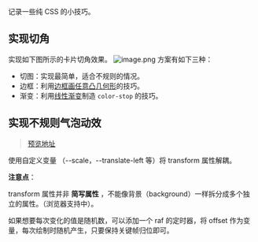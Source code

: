 记录一些纯 CSS 的小技巧。

## 实现切角

实现如下图所示的卡片切角效果。
![image.png](https://p5.music.126.net/obj/wo3DlcOGw6DClTvDisK1/25871876867/0cff/db71/8e2e/da2d7111879e164a244388b818f4067d.png)
方案有如下三种：
- 切图：实现最简单，适合不规则的情况。
- 边框：利用[边框画任意凸几何形](https://juejin.cn/post/6844903781600100359)的技巧。
- 渐变：利用[线性渐变](https://www.w3cplus.com/css3/css-secrets/cutout-corners.html)制造 `color-stop` 的技巧。

## 实现不规则气泡动效

> [预览地址](https://codesandbox.io/s/sparkling-hooks-9xopgi?file=/index.html)

使用自定义变量 （--scale，--translate-left 等）将 transform 属性解耦。 

**注意点**：

transform 属性并非 **简写属性** ，不能像背景（background）一样拆分成多个独立的属性。（浏览器支持中）。

如果想要每次变化的值是随机数，可以添加一个 raf 的定时器，将 offset 作为变量，每次绘制时随机产生，只要保持关键帧归位即可。


